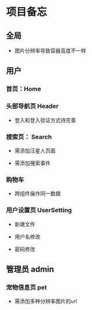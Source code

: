 # 项目备忘

## 全局

- 图片分辨率导致容器高度不一样

## 用户 

### 首页：Home


### 头部导航页 Header

- 登入和登入验证方式待完善

### 搜索页： Search

- 需添加汪星人页面

- 需添加搜索事件

### 购物车

- 跨组件操作同一数据

### 用户设置页 UserSetting

- 新建文件

- 用户名修改

- 密码修改

## 管理员 admin

### 宠物信息页 pet

- 需添加多种分辨率图片的url




